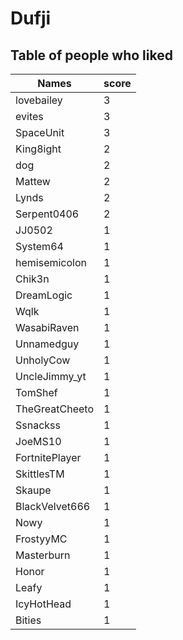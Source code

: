 # Dufji
## Table of people who liked
Names | score
--- | ---
lovebailey | 3
evites | 3
SpaceUnit | 3
King8ight | 2
dog | 2
Mattew | 2
Lynds | 2
Serpent0406 | 2
JJ0502 | 1
System64 | 1
hemisemicolon | 1
Chik3n | 1
DreamLogic | 1
Wqlk | 1
WasabiRaven | 1
Unnamedguy | 1
UnholyCow | 1
UncleJimmy_yt | 1
TomShef | 1
TheGreatCheeto | 1
Ssnackss | 1
JoeMS10 | 1
FortnitePlayer | 1
SkittlesTM | 1
Skaupe | 1
BlackVelvet666 | 1
Nowy | 1
FrostyyMC | 1
Masterburn | 1
Honor | 1
Leafy | 1
IcyHotHead | 1
Bities | 1
